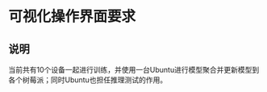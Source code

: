 # 可视化操作界面要求

## 说明

当前共有10个设备一起进行训练，并使用一台Ubuntu进行模型聚合并更新模型到各个树莓派；同时Ubuntu也担任推理测试的作用。


<!--stackedit_data:
eyJoaXN0b3J5IjpbNDk0NjI3MTQwXX0=
-->
